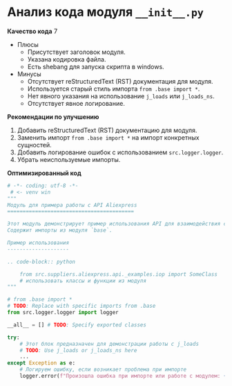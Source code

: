 # Анализ кода модуля `__init__.py`

**Качество кода**
7
-  Плюсы
    - Присутствует заголовок модуля.
    - Указана кодировка файла.
    - Есть shebang для запуска скрипта в windows.
-  Минусы
    - Отсутствует reStructuredText (RST) документация для модуля.
    - Используется старый стиль импорта `from .base import *`.
    - Нет явного указания на использование `j_loads` или `j_loads_ns`.
    - Отсутствует явное логирование.

**Рекомендации по улучшению**

1. Добавить reStructuredText (RST) документацию для модуля.
2. Заменить импорт `from .base import *` на импорт конкретных сущностей.
3. Добавить логирование ошибок с использованием `src.logger.logger`.
4. Убрать неиспользуемые импорты.

**Оптимизированный код**

```python
# -*- coding: utf-8 -*-
 # <- venv win
"""
Модуль для примера работы с API Aliexpress
=========================================

Этот модуль демонстрирует пример использования API для взаимодействия с Aliexpress.
Содержит импорты из модуля `base`.

Пример использования
--------------------

.. code-block:: python

    from src.suppliers.aliexpress.api._examples.iop import SomeClass
    # использовать классы и функции из модуля
"""

# from .base import *
# TODO: Replace with specific imports from .base
from src.logger.logger import logger

__all__ = [] # TODO: Specify exported classes

try:
    # Этот блок предназначен для демонстрации работы с j_loads
    # TODO: Use j_loads or j_loads_ns here
    ...
except Exception as e:
    # Логируем ошибку, если возникает проблема при импорте
    logger.error(f"Произошла ошибка при импорте или работе с модулем: {e}")
```